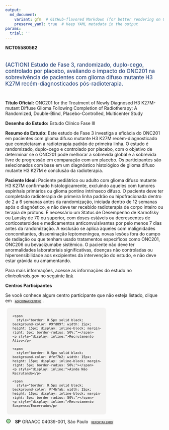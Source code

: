 ```yaml
---
output: 
  md_document:
    variant: gfm  # GitHub-flavored Markdown (for better rendering on GitHub)
    preserve_yaml: true  # Keep YAML metadata in the output
params:
  trial: ''
---
```


<script async src="https://scripts.simpleanalyticscdn.com/latest.js"></script>

**NCT05580562**

<div style="padding: 5px 5px 5px 0px; font-size: 1.20em; font-weight: 500; color: #2E4A7F; text-align: left; margin-bottom: 20px">

(ACTION) Estudo de Fase 3, randomizado, duplo-cego, controlado por
placebo, avaliando o impacto do ONC201 na sobrevivência de pacientes com
glioma difuso mutante H3 K27M recém-diagnosticados pós-radioterapia.

</div>

**Título Oficial:** ONC201 for the Treatment of Newly Diagnosed H3
K27M-mutant Diffuse Glioma Following Completion of Radiotherapy: A
Randomized, Double-Blind, Placebo-Controlled, Multicenter Study

**Desenho do Estudo:** Estudo Clinico Fase III

**Resumo do Estudo:** Este estudo de Fase 3 investiga a eficácia do
ONC201 em pacientes com glioma difuso mutante H3 K27M
recém-diagnosticado que completaram a radioterapia padrão de primeira
linha. O estudo é randomizado, duplo-cego e controlado por placebo, com
o objetivo de determinar se o ONC201 pode melhorar a sobrevida global e
a sobrevida livre de progressão em comparação com um placebo. Os
participantes são selecionados com base em um diagnóstico histológico de
glioma difuso mutante H3 K27M e conclusão da radioterapia.

**Paciente Ideal:** Paciente pediátrico ou adulto com glioma difuso
mutante H3 K27M confirmado histologicamente, excluindo aqueles com
tumores espinhais primários ou glioma pontino intrínseco difuso. O
paciente deve ter completado radioterapia de primeira linha padrão ou
hipofracionada dentro de 2 a 6 semanas antes da randomização, iniciada
dentro de 12 semanas após o diagnóstico, e não deve ter recebido
radioterapia de corpo inteiro ou terapia de prótons. É necessário um
Status de Desempenho de Karnofsky ou Lansky de 70 ou superior, com doses
estáveis ou decrescentes de corticosteroides e medicamentos
anticonvulsivantes por pelo menos 7 dias antes da randomização. A
exclusão se aplica àqueles com malignidades concomitantes, disseminação
leptomeníngea, novas lesões fora do campo de radiação ou que tenham
usado tratamentos específicos como ONC201, ONC206 ou bevacizumabe
sistêmico. O paciente não deve ter anormalidades laboratoriais
significativas, doenças não controladas ou hipersensibilidade aos
excipientes da intervenção do estudo, e não deve estar grávida ou
amamentando.

Para mais informações, acesse as informações do estudo no
*clinicaltrials.gov* no seguinte
[link](https://clinicaltrials.gov/ct2/show/NCT05580562)

**Centros Participantes**

Se você conhece algum centro participante que não esteja listado, clique
em
<span style="color: #2E4A7F; margin-left: 2px; padding: 4px; background-color: #f3f2f1; border-radius: 8px; font-weight: 500; font-size: 0.6em"><a
href="https://cancertrialsbr.shinyapps.io/formsapp?study_nct_id=NCT05580562&amp;location_id=N%2FA&amp;location_full_name=N%2FA&amp;form_type=Adicionar%20Centro"
target="_blank">ADICIONAR CENTRO</a></span>.

<div style="margin-bottom: 8px; margin-left: 5px; padding: 8px; max-width: 300px; background-color: #f3f2f1; border-radius: 8px; font-size: 0.9em">

<div style="margin-left: 10px;">

    <span 
      style="border: 0.5px solid black; background-color: #9fd89f; width: 15px; height: 15px; display: inline-block; margin-right: 5px; border-radius: 50%;"></span>
    <p style="display: inline;">Recrutamento Ativo</p>

</div>

<div style="margin-left: 10px;">

    <span 
      style="border: 0.5px solid black; background-color: #fef7b2; width: 15px; height: 15px; display: inline-block; margin-right: 5px; border-radius: 50%;"></span>
    <p style="display: inline;">Ainda Não Recrutando</p>

</div>

<div style="margin-left: 10px;">

    <span 
      style="border: 0.5px solid black; background-color: #f4bfab; width: 15px; height: 15px; display: inline-block; margin-right: 5px; border-radius: 50%;"></span>
    <p style="display: inline;">Recrutamento Suspenso/Encerrado</p>

</div>

</div>

<div style="margin: 3px;">

<span style="border: 0.5px solid black; display: inline-block; width: 12px; height: 12px; border-radius: 50%; margin-right: 10px; padding-bottom: 0px; background-color: #9fd89f;"></span>
<b>SP</b> GRAACC 04039-001, São Paulo
<span style="color: #2E4A7F; margin-left: 2px; padding: 4px; background-color: #f3f2f1; border-radius: 8px; font-weight: 500; font-size: 0.6em"><a
href="https://cancertrialsbr.shinyapps.io/formsapp?study_nct_id=NCT05580562&amp;location_id=HOSPITALDOGRAACCSAOPAULO04023062BRAZIL&amp;location_full_name=GRAACC%2C%2004039-001%2C%20S%C3%A3o%20Paulo&amp;form_type=Reportar%20Erro"
target="_blank">REPORTAR ERRO</a></span>

</div>
